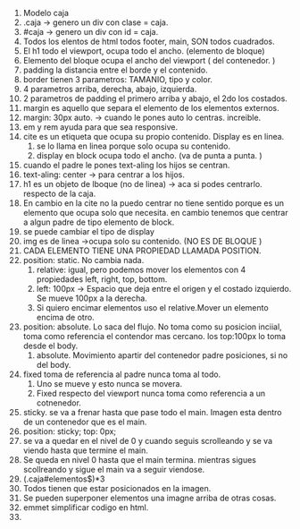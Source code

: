1. Modelo caja 
1. .caja -> genero un div con clase = caja. 
1. #caja -> genero un div con id = caja. 
1. Todos los elentos de html todos footer, main, SON todos cuadrados. 
1. El h1 todo el viewport, ocupa todo el ancho. (elemento de bloque)
1. Elemento del bloque ocupa el ancho del viewport ( del contenedor. )
1. padding la distancia entre el borde y el contenido. 
1. border tienen 3 parametros: TAMANIO, tipo y color. 
1. 4 parametros arriba, derecha, abajo, izquierda. 
1. 2 parametros de padding el primero arriba y abajo, el 2do los costados. 
1. margin es aquello que separa el elemento de los elementos externos. 
1. margin: 30px auto. -> cuando le pones auto lo centras. increible.  
1. em y rem ayuda para que sea responsive. 
1. cite es un etiqueta que ocupa su propio contenido. Display es en linea.
    1. se lo llama en linea porque solo ocupa su contenido. 
    1. display en block ocupa todo el ancho. (va de punta a punta. )
1. cuando el padre le pones text-aling los hijos se centran. 
1. text-aling: center -> para centrar a los hijos. 
1. h1 es un objeto de lboque (no de linea) -> aca si podes  centrarlo. respecto de la caja. 
1. En cambio en la cite  no la puedo centrar no tiene sentido porque es un elemento que ocupa solo que necesita. 
    en cambio tenemos que centrar a algun padre de tipo elemento de block. 
1. se puede cambiar el tipo de display
1. img es de linea ->ocupa solo su contenido. (NO ES DE BLOQUE )
1. CADA ELEMENTO TIENE UNA PROPIEDAD LLAMADA POSITION.  
1. position: static. No cambia nada. 
    1. relative: igual, pero podemos mover los elementos con 4 propiedades left, right, top, bottom. 
    1. left: 100px -> Espacio que deja entre el origen y el costado izquierdo. Se mueve 100px a la derecha.
    1. Si quiero encimar elementos uso el relative.Mover un elemento encima de otro. 
1. position: absolute. Lo saca del flujo.  No toma como su posicion inciial,
    toma como referencia el contendor mas cercano. los top:100px lo toma desde el body. 
    1. absolute. Movimiento apartir del contenedor padre posiciones, si no del body. 
1. fixed toma de referencia al padre nunca toma al todo. 
    1. Uno se mueve y esto nunca se movera.
    1. Fixed respecto del viewport nunca toma como referencia a un cotnenedor. 
1. sticky. se va a frenar hasta que pase todo el main.  Imagen esta dentro de un contenedor que es el main. 
1. position: sticky;
   top: 0px; 
1. se va a quedar en el  nivel de 0 y cuando seguis scrolleando y se va viendo hasta que termine el main. 
1. Se queda en nivel 0 hasta que el main termina. mientras sigues scollreando y sigue el main va a seguir viendose. 
1. (.caja#elementos$)*3
1. Todos tienen que estar posicionados en la imagen.
1. Se pueden superponer elementos una imagne arriba de otras cosas. 
1. emmet simplificar codigo en html. 
1. 

